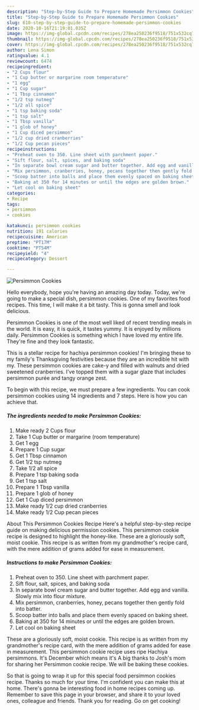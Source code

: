 ```yaml
---
description: "Step-by-Step Guide to Prepare Homemade Persimmon Cookies"
title: "Step-by-Step Guide to Prepare Homemade Persimmon Cookies"
slug: 610-step-by-step-guide-to-prepare-homemade-persimmon-cookies
date: 2020-10-16T21:19:01.035Z
image: https://img-global.cpcdn.com/recipes/278ea250236f9518/751x532cq70/persimmon-cookies-recipe-main-photo.jpg
thumbnail: https://img-global.cpcdn.com/recipes/278ea250236f9518/751x532cq70/persimmon-cookies-recipe-main-photo.jpg
cover: https://img-global.cpcdn.com/recipes/278ea250236f9518/751x532cq70/persimmon-cookies-recipe-main-photo.jpg
author: Lena Simon
ratingvalue: 4.1
reviewcount: 6474
recipeingredient:
- "2 Cups flour"
- "1 Cup butter or margarine room temperature"
- "1 egg"
- "1 Cup sugar"
- "1 Tbsp cinnamon"
- "1/2 tsp nutmeg"
- "1/2 all spice"
- "1 tsp baking soda"
- "1 tsp salt"
- "1 Tbsp vanilla"
- "1 glob of honey"
- "1 Cup diced persimmon"
- "1/2 cup dried cranberries"
- "1/2 Cup pecan pieces"
recipeinstructions:
- "Preheat oven to 350. Line sheet with parchment paper."
- "Sift flour, salt, spices, and baking soda"
- "In separate bowl cream sugar and butter together. Add egg and vanilla. Slowly mix into flour mixture."
- "Mix persimmon, cranberries, honey, pecans together then gently fold into batter."
- "Scoop batter into balls and place them evenly spaced on baking sheet."
- "Baking at 350 for 14 minutes or until the edges are golden brown."
- "Let cool on baking sheet"
categories:
- Recipe
tags:
- persimmon
- cookies

katakunci: persimmon cookies 
nutrition: 191 calories
recipecuisine: American
preptime: "PT17M"
cooktime: "PT54M"
recipeyield: "4"
recipecategory: Dessert

---
```



![Persimmon Cookies](https://img-global.cpcdn.com/recipes/278ea250236f9518/751x532cq70/persimmon-cookies-recipe-main-photo.jpg)

Hello everybody, hope you're having an amazing day today. Today, we're going to make a special dish, persimmon cookies. One of my favorites food recipes. This time, I will make it a bit tasty. This is gonna smell and look delicious.

Persimmon Cookies is one of the most well liked of recent trending meals in the world. It is easy, it is quick, it tastes yummy. It is enjoyed by millions daily. Persimmon Cookies is something which I have loved my entire life. They're fine and they look fantastic.

This is a stellar recipe for hachiya persimmon cookies! I&#39;m bringing these to my family&#39;s Thanksgiving festivities because they are an incredible hit with my. These persimmon cookies are cake-y and filled with walnuts and dried sweetened cranberries. I&#39;ve topped them with a sugar glaze that includes persimmon purée and tangy orange zest.


To begin with this recipe, we must prepare a few ingredients. You can cook persimmon cookies using 14 ingredients and 7 steps. Here is how you can achieve that.

<!--inarticleads1-->

##### The ingredients needed to make Persimmon Cookies:

1. Make ready 2 Cups flour
1. Take 1 Cup butter or margarine (room temperature)
1. Get 1 egg
1. Prepare 1 Cup sugar
1. Get 1 Tbsp cinnamon
1. Get 1/2 tsp nutmeg
1. Take 1/2 all spice
1. Prepare 1 tsp baking soda
1. Get 1 tsp salt
1. Prepare 1 Tbsp vanilla
1. Prepare 1 glob of honey
1. Get 1 Cup diced persimmon
1. Make ready 1/2 cup dried cranberries
1. Make ready 1/2 Cup pecan pieces


About This Persimmon Cookies Recipe Here&#39;s a helpful step-by-step recipe guide on making delicious permission cookies. This persimmon cookie recipe is designed to highlight the honey-like. These are a gloriously soft, moist cookie. This recipe is as written from my grandmother&#39;s recipe card, with the mere addition of grams added for ease in measurement. 

<!--inarticleads2-->

##### Instructions to make Persimmon Cookies:

1. Preheat oven to 350. Line sheet with parchment paper.
1. Sift flour, salt, spices, and baking soda
1. In separate bowl cream sugar and butter together. Add egg and vanilla. Slowly mix into flour mixture.
1. Mix persimmon, cranberries, honey, pecans together then gently fold into batter.
1. Scoop batter into balls and place them evenly spaced on baking sheet.
1. Baking at 350 for 14 minutes or until the edges are golden brown.
1. Let cool on baking sheet


These are a gloriously soft, moist cookie. This recipe is as written from my grandmother&#39;s recipe card, with the mere addition of grams added for ease in measurement. This persimmon cookie recipe uses ripe Hachiya persimmons. It&#39;s December which means it&#39;s A big thanks to Josh&#39;s mom for sharing her Persimmon cookie recipe. We will be baking these cookies. 

So that is going to wrap it up for this special food persimmon cookies recipe. Thanks so much for your time. I'm confident you can make this at home. There's gonna be interesting food in home recipes coming up. Remember to save this page in your browser, and share it to your loved ones, colleague and friends. Thank you for reading. Go on get cooking!
